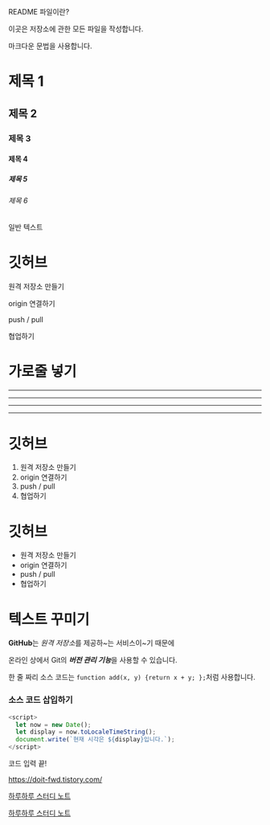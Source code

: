 README 파일이란?

이곳은 저장소에 관한 모든 파일을 작성합니다.

마크다운 문법을 사용합니다.

# 제목 1

## 제목 2

### 제목 3

#### 제목 4

##### 제목 5

###### 제목 6

일반 텍스트

# 깃허브

원격 저장소 만들기

origin 연결하기

push / pull

협업하기

# 가로줄 넣기

---

- - - -

****

* * *

# 깃허브

1. 원격 저장소 만들기
2. origin 연결하기
3. push / pull
4. 협업하기

# 깃허브

- 원격 저장소 만들기
- origin 연결하기
- push / pull
- 협업하기

# 텍스트 꾸미기

**GitHub**는 *원격 저장소*를 제공하~는 서비스이~기 때문에

온라인 상에서 Git의 ***버전 관리 기능***을 사용할 수 있습니다.

한 줄 짜리 소스 코드는 `function add(x, y) {return x + y; };`처럼 사용합니다.

### 소스 코드 삽입하기

```Javascript
<script>
  let now = new Date();
  let display = now.toLocaleTimeString();
  document.write(`현재 시각은 ${display}입니다.`);
</script>
```

코드 입력 끝!

<https://doit-fwd.tistory.com/>

[하루하루 스터디 노트](https://doit-fwd.tistory.com/)

[하루하루 스터디 노트](https://doit-fwd.tistory.com/, "프런트엔드 개발 팀")
